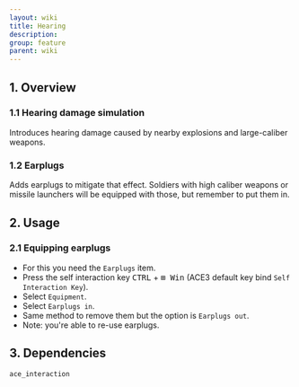 ```yaml
---
layout: wiki
title: Hearing
description: 
group: feature
parent: wiki
---
```


## 1. Overview

### 1.1 Hearing damage simulation
Introduces hearing damage caused by nearby explosions and large-caliber weapons.

### 1.2  Earplugs
Adds earplugs to mitigate that effect. Soldiers with high caliber weapons or 
missile launchers will be equipped with those, but remember to put them in.

## 2. Usage

### 2.1 Equipping earplugs
- For this you need the `Earplugs` item.
- Press the self interaction key <kbd>CTRL</kbd> + <kbd>⊞ Win</kbd> (ACE3 default key bind `Self Interaction Key`).
- Select `Equipment`.
- Select `Earplugs in`.
- Same method to remove them but the option is `Earplugs out`.
- Note: you're able to re-use earplugs.

## 3. Dependencies

`ace_interaction`